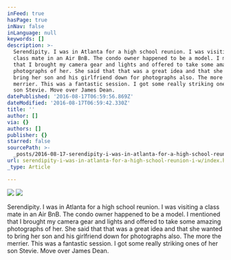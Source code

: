 ```yaml
---
inFeed: true
hasPage: true
inNav: false
inLanguage: null
keywords: []
description: >-
  Serendipity. I was in Atlanta for a high school reunion. I was visiting a
  class mate in an Air BnB. The condo owner happened to be a model. I mentioned
  that I brought my camera gear and lights and offered to take some amazing
  photographs of her. She said that that was a great idea and that she wanted to
  bring her son and his girlfriend down for photographs also. The more the
  merrier. This was a fantastic session. I got some really striking ones of her
  son Stevie. Move over James Dean.
datePublished: '2016-08-17T06:59:56.869Z'
dateModified: '2016-08-17T06:59:42.330Z'
title: ''
author: []
via: {}
authors: []
publisher: {}
starred: false
sourcePath: >-
  _posts/2016-08-17-serendipity-i-was-in-atlanta-for-a-high-school-reunion-i-w.md
url: serendipity-i-was-in-atlanta-for-a-high-school-reunion-i-w/index.html
_type: Article

---
```

![](https://the-grid-user-content.s3-us-west-2.amazonaws.com/21b3bd5f-c5de-45d9-ac57-20776f18e22c.jpg)
![](https://the-grid-user-content.s3-us-west-2.amazonaws.com/2f435a5e-3088-4083-80ee-f1b0af805eb3.jpg)

Serendipity. I was in Atlanta for a high school reunion. I was visiting a class mate in an Air BnB. The condo owner happened to be a model. I mentioned that I brought my camera gear and lights and offered to take some amazing photographs of her. She said that that was a great idea and that she wanted to bring her son and his girlfriend down for photographs also. The more the merrier. This was a fantastic session. I got some really striking ones of her son Stevie. Move over James Dean.